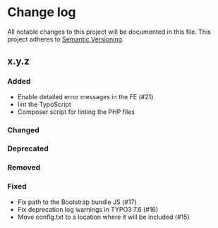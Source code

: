 # Change log

All notable changes to this project will be documented in this file.
This project adheres to [Semantic Versioning](https://semver.org/).

## x.y.z

### Added
- Enable detailed error messages in the FE (#21)
- lint the TypoScript
- Composer script for linting the PHP files

### Changed

### Deprecated

### Removed

### Fixed
- Fix path to the Bootstrap bundle JS (#17)
- Fix deprecation log warnings in TYPO3 7.6 (#16)
- Move config.txt to a location where it will be included (#15)
